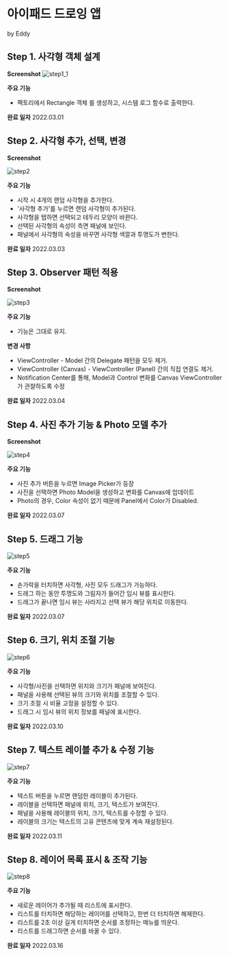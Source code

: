 #  아이패드 드로잉 앱
by Eddy


## Step 1. 사각형 객체 설계

**Screenshot**
![step1_1](https://user-images.githubusercontent.com/17468015/156973068-df1d1ae6-10c4-4a2b-b10a-c9123a0aa4ab.png)

**주요 기능**
- 팩토리에서 Rectangle 객체 를 생성하고, 시스템 로그 함수로 출력한다.

**완료 일자**
2022.03.01

## Step 2. 사각형 추가, 선택, 변경

**Screenshot**

![step2](https://user-images.githubusercontent.com/17468015/156528888-ed8208ed-dca1-4c15-86a6-86517a3d8135.gif)

**주요 기능**
- 시작 시 4개의 랜덤 사각형을 추가한다.
- '사각형 추가'를 누르면 랜덤 사각형이 추가된다.
- 사각형을 탭하면 선택되고 테두리 모양이 바뀐다.
- 선택된 사각형의 속성이 측면 패널에 보인다.
- 패널에서 사각형의 속성을 바꾸면 사각형 색깔과 투명도가 변한다. 

**완료 일자**
2022.03.03

## Step 3. Observer 패턴 적용

**Screenshot**

![step3](https://user-images.githubusercontent.com/17468015/156721080-a82e45de-b4a4-434e-b78a-280596b8e00d.gif)

**주요 기능**
- 기능은 그대로 유지.

**변경 사항**
- ViewController - Model 간의 Delegate 패턴을 모두 제거.
- ViewController (Canvas) - ViewController (Panel) 간의 직접 연결도 제거. 
- Notification Center를 통해, Model과 Control 변화를 Canvas ViewController가 관찰하도록 수정

**완료 일자**
2022.03.04

## Step 4. 사진 추가 기능 & Photo 모델 추가

**Screenshot**

![step4](https://user-images.githubusercontent.com/17468015/156972996-d4d6341f-b954-4b31-be7f-6d33b9a04f73.gif)

**주요 기능**
- 사진 추가 버튼을 누르면 Image Picker가 등장
- 사진을 선택하면 Photo Model을 생성하고 변화를 Canvas에 업데이트
- Photo의 경우, Color 속성이 없기 때문에 Panel에서 Color가 Disabled.

**완료 일자**
2022.03.07


## Step 5. 드래그 기능

![step5](https://user-images.githubusercontent.com/17468015/157000787-c752f420-b6d7-4f26-bf3d-17f9a0e108c8.gif)

**주요 기능**
- 손가락을 터치하면 사각형, 사진 모두 드래그가 가능하다.
- 드래그 하는 동안 투명도와 그림자가 들어간 임시 뷰를 표시한다.
- 드래그가 끝나면 임시 뷰는 사라지고 선택 뷰가 해당 위치로 이동한다.

**완료 일자**
2022.03.07

## Step 6. 크기, 위치 조절 기능

![step6](https://user-images.githubusercontent.com/17468015/157672804-2acadf8a-73aa-49df-bd66-118dcecadedc.gif)

**주요 기능**
- 사각형/사진을 선택하면 위치와 크기가 패널에 보여진다.
- 패널을 사용해 선택된 뷰의 크기와 위치를 조절할 수 있다.
- 크기 조절 시 비율 고정을 설정할 수 있다.
- 드래그 시 임시 뷰의 위치 정보를 패널에 표시한다.

**완료 일자**
2022.03.10

## Step 7. 텍스트 레이블 추가 & 수정 기능

![step7](https://user-images.githubusercontent.com/17468015/157873716-d914a680-8141-47ff-8c40-f533a4a6eede.gif)

**주요 기능**
- 텍스트 버튼을 누르면 랜덤한 레이블이 추가된다.
- 레이블을 선택하면 패널에 위치, 크기, 텍스트가 보여진다.
- 패널을 사용해 레이블의 위치, 크기, 텍스트를 수정할 수 있다.
- 레이블의 크기는 텍스트의 고유 콘텐츠에 맞게 계속 재설정된다.

**완료 일자**
2022.03.11

## Step 8. 레이어 목록 표시 & 조작 기능

![step8](https://user-images.githubusercontent.com/17468015/158596255-b994905d-748f-4a1d-ad14-37a3ffde69fc.gif)

**주요 기능**
- 새로운 레이어가 추가될 때 리스트에 표시한다.
- 리스트를 터치하면 해당하는 레이어를 선택하고, 한번 더 터치하면 해제한다.
- 리스트를 2초 이상 길게 터치하면 순서를 조정하는 메뉴를 띄운다.
- 리스트를 드래그하면 순서를 바꿀 수 있다.

**완료 일자**
2022.03.16

